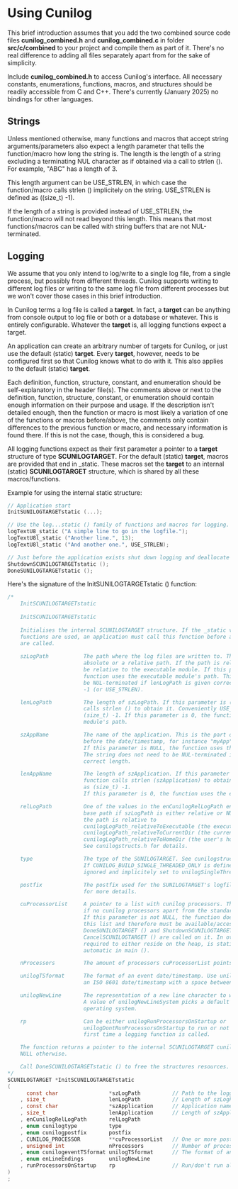 
# Using Cunilog

This brief introduction assumes that you add the two combined source code files
__cunilog_combined.h__ and __cunilog_combined.c__ in folder __src/c/combined__
to your project and compile them as part of it. There's no real difference to
adding all files separately apart from for the sake of simplicity.

Include __cunilog_combined.h__ to access Cunilog's interface.
All necessary constants, enumerations, functions, macros, and structures should be
readily accessible from C and C++. There's currently (January 2025) no bindings
for other languages.

## Strings

Unless mentioned otherwise, many functions and macros that accept string
arguments/parameters also expect a length parameter that tells the function/macro
how long the string is. The length is the length of a string excluding a
terminating NUL character as if obtained via a call to strlen (). For example,
"ABC" has a length of 3.

This length argument can be USE_STRLEN, in which case the function/macro calls
strlen () implicitely on the string. USE_STRLEN is defined as ((size_t) -1).

If the length of a string is provided instead of USE_STRLEN, the function/macro
will not read beyond this length. This means that most functions/macros can
be called with string buffers that are not NUL-terminated.

## Logging

We assume that you only intend to log/write to a single log file, from a
single process, but possibly from different threads. Cunilog supports writing
to different log files or writing to the same log file from different processes
but we won't cover those cases in this brief introduction.

In Cunilog terms a log file is called a __target__. In fact, a __target__
can be anything from console output to log file or both or a database or
whatever. This is entirely configurable. Whatever the __target__ is, all
logging functions expect a target.

An application can create an arbitrary number of targets for Cunilog, or just
use the default (static) __target__. Every __target__, however, needs to be
configured first so that Cunilog knows what to do with it. This also applies to
the default (static) __target__.

Each definition, function, structure, constant, and enumeration should be
self-explanatory in the header file(s). The comments above or next to the
definition, function, structure, constant, or enumeration should contain enough
information on their purpose and usage. If the description isn't detailed enough,
then the function or macro is most likely a variation of one of the functions or
macros before/above, the comments only contain differences to the previous
function or macro, and necessary information is found there. If this is not
the case, though, this is considered a bug.

All logging functions expect as their first parameter a pointer to a __target__
structure of type __SCUNILOGTARGET__. For the default (static) __target__,
macros are provided that end in _static. These macros set the __target__ to an
internal (static) __SCUNILOGTARGET__ structure, which is shared by all these
macros/functions.

Example for using the internal static structure:
```C
// Application start
InitSUNILOGTARGETstatic (...);

// Use the log...static () family of functions and macros for logging.
logTextU8_static ("A simple line to go in the logfile.");
logTextU8l_static ("Another line.", 13);
logTextU8l_static ("And another one.", USE_STRLEN);

// Just before the application exists shut down logging and deallocate its resources.
ShutdownSCUNILOGTARGETstatic ();
DoneSUNILOGTARGETstatic ();
```

Here's the signature of the InitSUNILOGTARGETstatic () function:
```C
/*
	InitSCUNILOGTARGETstatic
	
	InitSCUNILOGTARGETstatic
	
	Initialises the internal SCUNILOGTARGET structure. If the _static versions of the logging
	functions are used, an application must call this function before any of these functions
	are called.
	
	szLogPath			The path where the log files are written to. This can either be an
						absolute or a relative path. If the path is relative, it is assumed to
						be relative to the executable module. If this parameter is NULL, the
						function uses the executable module's path. This string does not have to
						be NUL-terminated if lenLogPath is given correctly and not as (size_t)
						-1 (or USE_STRLEN).

	lenLogPath			The length of szLogPath. If this parameter is (size_t) -1, the function
						calls strlen () to obtain it. Conveniently USE_STRLEN is defined as
						(size_t) -1. If this parameter is 0, the function uses the executable
						module's path.

	szAppName			The name of the application. This is the part of the log file's name
						before the date/timestamp, for instance "myApp" in "myApp_2022-10-18.log".
						If this parameter is NULL, the function uses the executable module's name.
						The string does not need to be NUL-terminated if lenAppName holds the
						correct length.

	lenAppName			The length of szApplication. If this parameter is (size_t) -1, the
						function calls strlen (szApplication) to obtain it. USE_STRLEN is defined
						as (size_t) -1.
						If this parameter is 0, the function uses the executable module's name.

	relLogPath			One of the values in the enCunilogRelLogPath enumeration that specify the
						base path if szLogPath is either relative or NULL. If szLogPath is relative,
						the path is relative to
						cunilogLogPath_relativeToExecutable (the executable file),
						cunilogLogPath_relativeToCurrentDir (the current directory),
						cunilogLogPath_relativeToHomeDir (the user's home directory).
						See cunilogstructs.h for details.

	type				The type of the SUNILOGTARGET. See cunilogstructs.h for more details.
						If CUNILOG_BUILD_SINGLE_THREADED_ONLY is defined, this parameter is
						ignored and implicitely set to unilogSingleThreaded.

	postfix				The postfix used for the SUNILOGTARGET's logfile. See cunilogstructs.h
						for more details.

	cuProcessorList		A pointer to a list with cunilog processors. This parameter can be NULL
						if no cunilog processors apart from the standard processors are required.
						If this parameter is not NULL, the function does not create a copy of
						this list and therefore must be available/accessible until
						DoneSUNILOGTARGET () and ShutdownSCUNILOGTARGET () or
						CancelSCUNILOGTARGET () are called on it. In other words the list is
						required to either reside on the heap, is static, or is created as
						automatic in main ().

	nProcessors			The amount of processors cuProcessorList points to.

	unilogTSformat		The format of an event date/timestamp. Use unilogEvtTS_Default, which is
						an ISO 8601 date/timestamp with a space between date and time.

	unilogNewLine		The representation of a new line character to write into the logfile.
						A value of unilogNewLineSystem picks a default representation for the
						operating system.

	rp					Can be either unilogRunProcessorsOnStartup or
						unilogDontRunProcessorsOnStartup to run or not run all processors the
						first time a logging function is called.

	The function returns a pointer to the internal SCUNILOGTARGET cunilognewlinestructure upon success,
	NULL otherwise.

	Call DoneSCUNILOGTARGETstatic () to free the structures resources.
*/
SCUNILOGTARGET *InitSCUNILOGTARGETstatic
(
	  const char				*szLogPath			// Path to the logging information.
	, size_t					lenLogPath			// Length of szLogPath
	, const char				*szApplication		// Application name.
	, size_t					lenApplication		// Length of szApplication.
	, enCunilogRelLogPath		relLogPath
	, enum cunilogtype			type
	, enum cunilogpostfix		postfix
	, CUNILOG_PROCESSOR			**cuProcessorList	// One or more post-processors.
	, unsigned int				nProcessors			// Number of processors.
	, enum cunilogeventTSformat	unilogTSformat		// The format of an event timestamp.
	, enum enLineEndings		unilogNewLine
	, runProcessorsOnStartup	rp					// Run/don't run all processors instantly.
)
;
```
